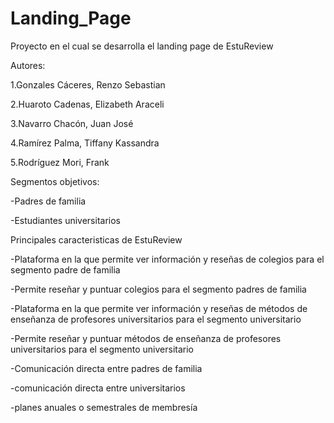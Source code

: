 # Landing_Page
Proyecto en el cual se desarrolla el landing page de EstuReview

Autores:

1.Gonzales Cáceres, Renzo Sebastian

2.Huaroto Cadenas, Elizabeth Araceli

3.Navarro Chacón, Juan José

4.Ramírez Palma, Tiffany Kassandra

5.Rodríguez Mori, Frank


Segmentos objetivos:

-Padres de familia

-Estudiantes universitarios


Principales caracteristicas de EstuReview

-Plataforma en la que permite ver información y reseñas de colegios para el segmento padre de familia

-Permite reseñar y puntuar colegios para el segmento padres de familia

-Plataforma en la que permite ver información y reseñas de métodos de enseñanza de profesores universitarios para el segmento universitario

-Permite reseñar y puntuar métodos de enseñanza de profesores universitarios para el segmento universitario

-Comunicación directa entre padres de familia 

-comunicación directa entre universitarios

-planes anuales o semestrales de membresía

